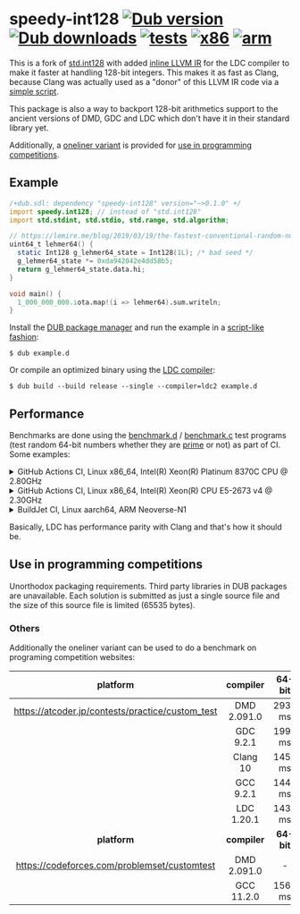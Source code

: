 # speedy-int128 [![Dub version](https://img.shields.io/dub/v/speedy-int128.svg)](https://code.dlang.org/packages/speedy-int128) [![Dub downloads](https://img.shields.io/dub/dt/speedy-int128.svg)](https://code.dlang.org/packages/speedy-int128) [![tests](https://github.com/ssvb/speedy-int128/actions/workflows/tests.yml/badge.svg)](https://github.com/ssvb/speedy-int128/actions/workflows/tests.yml) [![x86](https://github.com/ssvb/speedy-int128/actions/workflows/x86.yml/badge.svg)](https://github.com/ssvb/speedy-int128/actions/workflows/x86.yml) [![arm](https://github.com/ssvb/speedy-int128/actions/workflows/arm.yml/badge.svg)](https://github.com/ssvb/speedy-int128/actions/workflows/arm.yml)

This is a fork of [std.int128](https://dlang.org/phobos/std_int128.html) with added
[inline LLVM IR](https://github.com/ssvb/speedy-int128/blob/readme/speedy/int128_core_ldc.d)
for the LDC compiler to make it faster at handling 128-bit integers. This makes it as
fast as Clang, because Clang was actually used as a "donor" of this LLVM IR code via a
[simple script](https://github.com/ssvb/speedy-int128/blob/readme/speedy/gen_int128_core_ldc.rb).

This package is also a way to backport 128-bit arithmetics support to the ancient versions
of DMD, GDC and LDC which don't have it in their standard library yet.

Additionally, a [oneliner variant](https://raw.githubusercontent.com/ssvb/speedy-int128/readme/speedy_int128_oneliner.d)
is provided for [use in programming competitions](https://github.com/ssvb/speedy-int128/tree/readme#use-in-programming-competitions).

## Example

```D
/+dub.sdl: dependency "speedy-int128" version="~>0.1.0" +/
import speedy.int128; // instead of "std.int128"
import std.stdint, std.stdio, std.range, std.algorithm;

// https://lemire.me/blog/2019/03/19/the-fastest-conventional-random-number-generator-that-can-pass-big-crush/
uint64_t lehmer64() {
  static Int128 g_lehmer64_state = Int128(1L); /* bad seed */
  g_lehmer64_state *= 0xda942042e4dd58b5;
  return g_lehmer64_state.data.hi;
}

void main() {
  1_000_000_000.iota.map!(i => lehmer64).sum.writeln;
}
```

Install the [DUB package manager](https://github.com/dlang/dub) and run the example in a [script-like fashion](https://dub.pm/advanced_usage):
```
$ dub example.d
```

Or compile an optimized binary using the [LDC compiler](https://github.com/ldc-developers/ldc/releases):
```
$ dub build --build release --single --compiler=ldc2 example.d
```

## Performance

Benchmarks are done using the [benchmark.d](https://raw.githubusercontent.com/ssvb/speedy-int128/main/benchmark.d) /
[benchmark.c](https://raw.githubusercontent.com/ssvb/speedy-int128/main/benchmark.c) test programs (test random
64-bit numbers whether they are [prime](https://en.wikipedia.org/wiki/Prime_number) or not) as part of CI.
Some examples:

<details>
  <summary>GitHub Actions CI, Linux x86_64, Intel(R) Xeon(R) Platinum 8370C CPU @ 2.80GHz</summary>

https://github.com/ssvb/speedy-int128/actions/runs/3859195372/jobs/6578500703

| language | compiler       | 64-bit     | 32-bit     | notes                        |
|:--------:|:--------------:|:----------:|:----------:|:----------------------------:|
| D        | DMD 2.100.2    | 2999 ms    | 10755 ms   | std.int128                   |
| D        | GDC 12.1.0     | 2943 ms    | -          | std.int128                   |
| D        | LDC 1.30.0     | 1930 ms    | 5765 ms    | std.int128                   |
| C/C++    | Clang 14.0.0   | 468 ms     | -          | -O3                          |
| D        | LDC 1.30.0     | 402 ms     | 3582 ms    | speedy.int128 v0.1.0         |
| C/C++    | GCC 11.3.0     | 393 ms     | -          | -O3                          |

</details>

<details>
  <summary>GitHub Actions CI, Linux x86_64, Intel(R) Xeon(R) CPU E5-2673 v4 @ 2.30GHz</summary>

https://github.com/ssvb/speedy-int128/actions/runs/3859220724/jobs/6578545848

| language | compiler       | 64-bit     | 32-bit     | notes                        |
|:--------:|:--------------:|:----------:|:----------:|:----------------------------:|
| D        | DMD 2.100.2    | 3854 ms    | 11125 ms   | std.int128                   |
| D        | GDC 12.1.0     | 3753 ms    | -          | std.int128                   |
| D        | LDC 1.30.0     | 2735 ms    | 6068 ms    | std.int128                   |
| C/C++    | Clang 14.0.0   | 1885 ms    | -          | -O3                          |
| D        | LDC 1.30.0     | 1801 ms    | 4011 ms    | speedy.int128 v0.1.0         |
| C/C++    | GCC 11.3.0     | 1792 ms    | -          | -O3                          |

</details>

<details>
  <summary>BuildJet CI, Linux aarch64, ARM Neoverse-N1</summary>

https://github.com/ssvb/speedy-int128/actions/runs/3859220721/jobs/6578545846

| language | compiler       | 64-bit     | 32-bit     | notes                        |
|:--------:|:--------------:|:----------:|:----------:|:----------------------------:|
| D        | GDC 12.1.0     | 2867 ms    | -          | std.int128                   |
| D        | LDC 1.30.0     | 1657 ms    | -          | std.int128                   |
| D        | LDC 1.28.0     | 941 ms     | 12739 ms   | speedy.int128 v0.1.0         |
| D        | LDC 1.30.0     | 934 ms     | -          | speedy.int128 v0.1.0         |
| C/C++    | Clang 14.0.0   | 922 ms     | -          | -O3                          |
| C/C++    | GCC 11.2.0     | 898 ms     | -          | -O3                          |

</details>

Basically, LDC has performance parity with Clang and that's how it should be.

## Use in programming competitions

Unorthodox packaging requirements. Third party libraries in DUB packages are unavailable.
Each solution is submitted as just a single source file and the size of this source
file is limited (65535 bytes).

### Others

Additionally the oneliner variant can be used to do a benchmark on programing competition websites:

| platform                                         | compiler       | 64-bit     | 32-bit     | notes                        |
|:------------------------------------------------:|:--------------:|:----------:|:----------:|:----------------------------:|
| https://atcoder.jp/contests/practice/custom_test | DMD 2.091.0    | 2938 ms    | -          | speedy.int128 oneliner       |
|                                                  | GDC 9.2.1      | 1990 ms    | -          | speedy.int128 oneliner       |
|                                                  | Clang 10       | 1453 ms    | -          |                              |
|                                                  | GCC 9.2.1      | 1440 ms    | -          |                              |
|                                                  | LDC 1.20.1     | 1437 ms    | -          | speedy.int128 oneliner       |
| **platform**                                     | **compiler**   | **64-bit** | **32-bit** | **notes**                    |
| https://codeforces.com/problemset/customtest     | DMD 2.091.0    | -          | 9032 ms    | speedy.int128 oneliner       |
|                                                  | GCC 11.2.0     | 1560 ms    | -          |                              |
